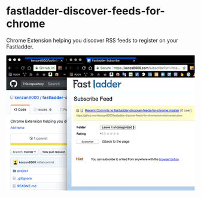 # fastladder-discover-feeds-for-chrome

Chrome Extension helping you discover RSS feeds to register on your Fastladder.

![screenshot](https://raw.githubusercontent.com/kenzan8000/fastladder-discover-feeds-for-chrome/master/screenshot/screenshot.png "screenshot")
